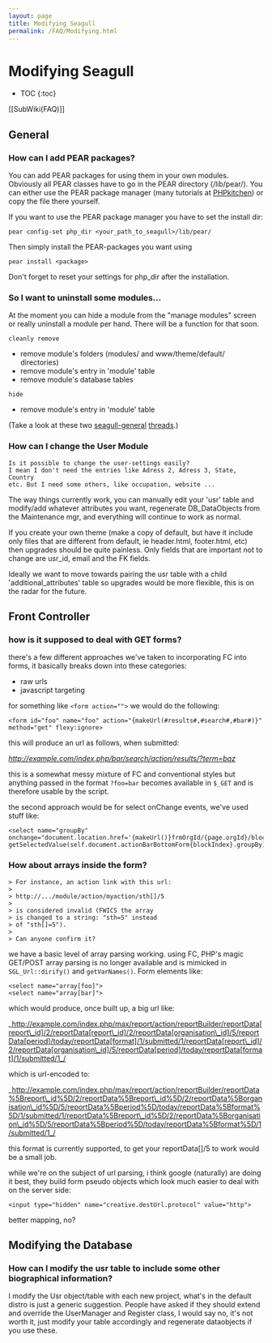 ```yaml
---
layout: page
title: Modifying Seagull
permalink: /FAQ/Modifying.html
---
```


<!-- Name: FAQ/Modifying -->
<!-- Version: 8 -->
<!-- Last-Modified: 2006/03/29 01:02:29 -->
<!-- Author: demian -->

# Modifying Seagull
* TOC
{:toc}

[[SubWiki(FAQ)]]
## General
### How can I add PEAR packages?
You can add PEAR packages for using them in your own modules.
Obviously all PEAR classes have to go in the PEAR directory (/lib/pear/). You can either use the PEAR package manager (many tutorials at [PHPkitchen][1]) or copy the file there yourself.

If you want to use the PEAR package manager you have to set the install dir:

	pear config-set php_dir <your_path_to_seagull>/lib/pear/ 

Then simply install the PEAR-packages you want using

	pear install <package>

Don't forget to reset your settings for php\_dir after the installation.

### So I want to uninstall some modules...
At the moment you can hide a module from the "manage modules" screen or really uninstall a module per hand. There will be a function for that soon.

`cleanly remove`

  * remove module's folders (modules/ and www/theme/default/ directories)
  * remove module's entry in 'module' table
  * remove module's database tables

`hide`

  * remove module's entry in 'module' table

(Take a look at these two [seagull-general][2] [threads][3].)

### How can I change the User Module

	Is it possible to change the user-settings easily? 
	I mean I don't need the entries like Adress 2, Adress 3, State, Country 
	etc. But I need some others, like occupation, website ...

The way things currently work, you can manually edit your 'usr' table
and modify/add whatever attributes you want, regenerate DB\_DataObjects
from the Maintenance mgr, and everything will continue to work as
normal.

If you create your own theme (make a copy of default, but have it
include only files that are different from default, ie header.html,
footer.html, etc) then upgrades should be quite painless.  Only fields
that are important not to change are usr\_id, email and the FK fields.

Ideally we want to move towards pairing the usr table with a child
'additional\_attributes' table so upgrades would be more flexible, this
is on the radar for the future.


## Front Controller
### how is it supposed to deal with GET forms?
there's a few different approaches we've taken to incorporating FC into forms, it basically breaks down into these categories:

  * raw urls
  * javascript targeting

for something like `<form action="">` we would do the following:


	<form id="foo" name="foo" action="{makeUrl(#results#,#search#,#bar#)}" method="get" flexy:ignore>

this will produce an url as follows, when submitted:

_http://example.com/index.php/bar/search/action/results/?term=baz_

this is a somewhat messy mixture of FC and conventional styles but anything passed in the format `?foo=bar` becomes available in `$_GET` and is therefore usable by the script.

the second approach would be for select onChange events, we've used stuff like:

	<select name="groupBy" 
	onchange="document.location.href='{makeUrl()}frmOrgId/{page.orgId}/blockIndex/{blockIndex}/groupBy/'+ 
	getSelectedValue(self.document.actionBarBottomForm{blockIndex}.groupBy);">

### How about arrays inside the form?

	> For instance, an action link with this url:
	> 
	> http://.../module/action/myaction/sth[]/5
	> 
	> is considered invalid (FWICS the array
	> is changed to a string: "sth=5" instead
	> of "sth[]=5").
	> 
	> Can anyone confirm it?
we have a basic level of array parsing working.  using FC, PHP's magic GET/POST 
array parsing is no longer available and is mimicked in `SGL_Url::dirify()` and 
`getVarNames()`.  Form elements like:

	<select name="array[foo]">
	<select name="array[bar]">

which would produce, once built up, a big url like:

_http://example.com/index.php/max/report/action/reportBuilder/reportData[report\_id]/2/reportData[report\_id]/2/reportData[organisation\_id]/5/reportData[period]/today/reportData[format]/1/submitted/1/reportData[report\_id]/2/reportData[organisation\_id]/5/reportData[period]/today/reportData[format]/1/submitted/1_/

which is url-encoded to:

_http://example.com/index.php/max/report/action/reportBuilder/reportData%5Breport\_id%5D/2/reportData%5Breport\_id%5D/2/reportData%5Borganisation\_id%5D/5/reportData%5Bperiod%5D/today/reportData%5Bformat%5D/1/submitted/1/reportData%5Breport\_id%5D/2/reportData%5Borganisation\_id%5D/5/reportData%5Bperiod%5D/today/reportData%5Bformat%5D/1/submitted/1_/

this format is currently supported, to get your reportData[]/5 to work would be a small job.

while we're on the subject of url parsing, i think google (naturally) are doing 
it best, they build form pseudo objects which look much easier to deal with on 
the server side:

	<input type="hidden" name="creative.destUrl.protocol" value="http">
better mapping, no?

## Modifying the Database
### How can I modify the usr table to include some other biographical information?
I modify the Usr object/table with each new project, what's in the default 
distro is just a generic suggestion.  People have asked if they should extend 
and override the UserManager and Register class, I would say no, it's not worth 
it, just modify your table accordingly and regenerate dataobjects if you use these.

[1]:	http://www.phpkitchen.com
[2]:	http://marc.theaimsgroup.com/?l=seagull-general&m=109309345731449&w=2
[3]:	http://marc.theaimsgroup.com/?l=seagull-general&m=109311181632069&w=2
